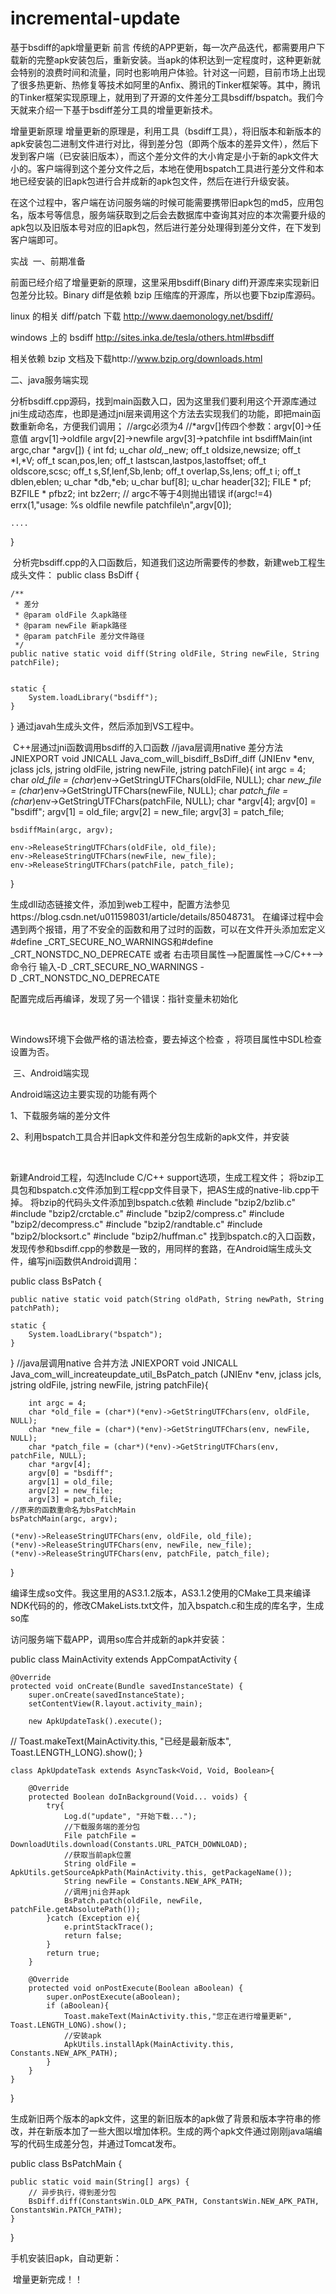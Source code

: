 # incremental-update
基于bsdiff的apk增量更新
前言
传统的APP更新，每一次产品迭代，都需要用户下载新的完整apk安装包后，重新安装。当apk的体积达到一定程度时，这种更新就会特别的浪费时间和流量，同时也影响用户体验。针对这一问题，目前市场上出现了很多热更新、热修复等技术如阿里的Anfix、腾讯的Tinker框架等。其中，腾讯的Tinker框架实现原理上，就用到了开源的文件差分工具bsdiff/bspatch。我们今天就来介绍一下基于bsdiff差分工具的增量更新技术。

增量更新原理
增量更新的原理是，利用工具（bsdiff工具），将旧版本和新版本的apk安装包二进制文件进行对比，得到差分包（即两个版本的差异文件），然后下发到客户端（已安装旧版本），而这个差分文件的大小肯定是小于新的apk文件大小的。客户端得到这个差分文件之后，本地在使用bspatch工具进行差分文件和本地已经安装的旧apk包进行合并成新的apk包文件，然后在进行升级安装。

在这个过程中，客户端在访问服务端的时候可能需要携带旧apk包的md5，应用包名，版本号等信息，服务端获取到之后会去数据库中查询其对应的本次需要升级的apk包以及旧版本号对应的旧apk包，然后进行差分处理得到差分文件，在下发到客户端即可。



实战
 一、前期准备

前面已经介绍了增量更新的原理，这里采用bsdiff(Binary diff)开源库来实现新旧包差分比较。Binary diff是依赖 bzip 压缩库的开源库，所以也要下bzip库源码。

linux 的相关 diff/patch 下载 http://www.daemonology.net/bsdiff/

windows 上的 bsdiff http://sites.inka.de/tesla/others.html#bsdiff

相关依赖 bzip 文档及下载http://www.bzip.org/downloads.html

二、java服务端实现

分析bsdiff.cpp源码，找到main函数入口，因为这里我们要利用这个开源库通过jni生成动态库，也即是通过jni层来调用这个方法去实现我们的功能，即把main函数重新命名，方便我们调用；
//argc必须为4
//*argv[]传四个参数：argv[0]->任意值 argv[1]->oldfile argv[2]->newfile argv[3]->patchfile
int bsdiffMain(int argc,char *argv[])
{
	int fd;
	u_char *old,*_new;
	off_t oldsize,newsize;
	off_t *I,*V;
	off_t scan,pos,len;
	off_t lastscan,lastpos,lastoffset;
	off_t oldscore,scsc;
	off_t s,Sf,lenf,Sb,lenb;
	off_t overlap,Ss,lens;
	off_t i;
	off_t dblen,eblen;
	u_char *db,*eb;
	u_char buf[8];
	u_char header[32];
	FILE * pf;
	BZFILE * pfbz2;
	int bz2err;
    // argc不等于4则抛出错误
	if(argc!=4) errx(1,"usage: %s oldfile newfile patchfile\n",argv[0]);

    ....
}

 分析完bsdiff.cpp的入口函数后，知道我们这边所需要传的参数，新建web工程生成头文件：
public class BsDiff {
	
	/**
	 * 差分
	 * @param oldFile 久apk路径
	 * @param newFile 新apk路径
	 * @param patchFile 差分文件路径
	 */
	public native static void diff(String oldFile, String newFile, String patchFile);
	

	static {
		System.loadLibrary("bsdiff");
	}
}
通过javah生成头文件，然后添加到VS工程中。

 C++层通过jni函数调用bsdiff的入口函数
//java层调用native 差分方法
JNIEXPORT void JNICALL Java_com_will_bisdiff_BsDiff_diff
(JNIEnv *env, jclass jcls, jstring oldFile, jstring newFile, jstring patchFile){
	int argc = 4;
	char *old_file = (char*)env->GetStringUTFChars(oldFile, NULL);
	char *new_file = (char*)env->GetStringUTFChars(newFile, NULL);
	char *patch_file = (char*)env->GetStringUTFChars(patchFile, NULL);
	char *argv[4];
	argv[0] = "bsdiff";
	argv[1] = old_file;
	argv[2] = new_file;
	argv[3] = patch_file;

	bsdiffMain(argc, argv);

	env->ReleaseStringUTFChars(oldFile, old_file);
	env->ReleaseStringUTFChars(newFile, new_file);
	env->ReleaseStringUTFChars(patchFile, patch_file);
}


生成dll动态链接文件，添加到web工程中，配置方法参见https://blog.csdn.net/u011598031/article/details/85048731。
在编译过程中会遇到两个报错，用了不安全的函数和用了过时的函数，可以在文件开头添加宏定义#define _CRT_SECURE_NO_WARNINGS和#define _CRT_NONSTDC_NO_DEPRECATE 或者 右击项目属性—>配置属性—>C/C++—>命令行 输入-D _CRT_SECURE_NO_WARNINGS -D _CRT_NONSTDC_NO_DEPRECATE

配置完成后再编译，发现了另一个错误：指针变量未初始化

 

Windows环境下会做严格的语法检查，要去掉这个检查 ，将项目属性中SDL检查设置为否。

 三、Android端实现

Android端这边主要实现的功能有两个

1、下载服务端的差分文件

2、利用bspatch工具合并旧apk文件和差分包生成新的apk文件，并安装



 



新建Android工程，勾选Include C/C++ support选项，生成工程文件；
将bzip工具包和bspatch.c文件添加到工程cpp文件目录下，把AS生成的native-lib.cpp干掉。
将bzip的代码头文件添加到bspatch.c依赖
#include "bzip2/bzlib.c"
#include "bzip2/crctable.c"
#include "bzip2/compress.c"
#include "bzip2/decompress.c"
#include "bzip2/randtable.c"
#include "bzip2/blocksort.c"
#include "bzip2/huffman.c"
找到bspatch.c的入口函数，发现传参和bsdiff.cpp的参数是一致的，用同样的套路，在Android端生成头文件，编写jni函数供Android调用：

public class BsPatch {

    public native static void patch(String oldPath, String newPath, String patchPath);

    static {
        System.loadLibrary("bspatch");
    }
}
//java层调用native 合并方法
JNIEXPORT void JNICALL Java_com_will_increateupdate_util_BsPatch_patch
        (JNIEnv *env, jclass jcls, jstring oldFile, jstring newFile, jstring patchFile){

        int argc = 4;
        char *old_file = (char*)(*env)->GetStringUTFChars(env, oldFile, NULL);
        char *new_file = (char*)(*env)->GetStringUTFChars(env, newFile, NULL);
        char *patch_file = (char*)(*env)->GetStringUTFChars(env, patchFile, NULL);
        char *argv[4];
        argv[0] = "bsdiff";
        argv[1] = old_file;
        argv[2] = new_file;
        argv[3] = patch_file;
    //原来的函数重命名为bsPatchMain
    bsPatchMain(argc, argv);

    (*env)->ReleaseStringUTFChars(env, oldFile, old_file);
    (*env)->ReleaseStringUTFChars(env, newFile, new_file);
    (*env)->ReleaseStringUTFChars(env, patchFile, patch_file);

}


编译生成so文件。我这里用的AS3.1.2版本，AS3.1.2使用的CMake工具来编译NDK代码的的，修改CMakeLists.txt文件，加入bspatch.c和生成的库名字，生成so库

访问服务端下载APP，调用so库合并成新的apk并安装：

public class MainActivity extends AppCompatActivity {


    @Override
    protected void onCreate(Bundle savedInstanceState) {
        super.onCreate(savedInstanceState);
        setContentView(R.layout.activity_main);

        new ApkUpdateTask().execute();
//        Toast.makeText(MainActivity.this, "已经是最新版本", Toast.LENGTH_LONG).show();
    }

    class ApkUpdateTask extends AsyncTask<Void, Void, Boolean>{

        @Override
        protected Boolean doInBackground(Void... voids) {
            try{
                Log.d("update", "开始下载...");
                //下载服务端的差分包
                File patchFile = DownloadUtils.download(Constants.URL_PATCH_DOWNLOAD);
                //获取当前apk位置
                String oldFile = ApkUtils.getSourceApkPath(MainActivity.this, getPackageName());
                String newFile = Constants.NEW_APK_PATH;
                //调用jni合并apk
                BsPatch.patch(oldFile, newFile, patchFile.getAbsolutePath());
            }catch (Exception e){
                e.printStackTrace();
                return false;
            }
            return true;
        }

        @Override
        protected void onPostExecute(Boolean aBoolean) {
            super.onPostExecute(aBoolean);
            if (aBoolean){
                Toast.makeText(MainActivity.this,"您正在进行增量更新", Toast.LENGTH_LONG).show();
                //安装apk
                ApkUtils.installApk(MainActivity.this, Constants.NEW_APK_PATH);
            }
        }
    }
}



生成新旧两个版本的apk文件，这里的新旧版本的apk做了背景和版本字符串的修改，并在新版本加了一些大图以增加体积。生成的两个apk文件通过刚刚java端编写的代码生成差分包，并通过Tomcat发布。

public class BsPatchMain {

	public static void main(String[] args) {
		// 异步执行，得到差分包
		BsDiff.diff(ConstantsWin.OLD_APK_PATH, ConstantsWin.NEW_APK_PATH, ConstantsWin.PATCH_PATH);
	}

}

手机安装旧apk，自动更新：

 增量更新完成！！

